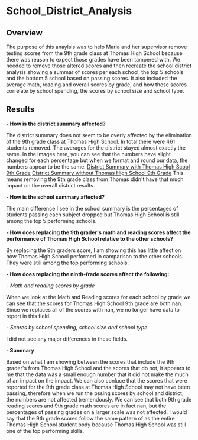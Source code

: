 # School_District_Analysis

## Overview
The purpose of this anaylsis was to help Maria and her supervisor remove testing scores from the 9th grade class at Thomas High School because there was reason to expect those grades have been tampered with. We needed to remove those altered scores and then recreate the school district analysis showing a summar of scores per each school, the top 5 schools and the bottom 5 school based on passing scores. It also included the average math, reading and overall scores by grade, and how these scores correlate by school spending, the scores by school size and school type. 

## Results 
**- How is the district summary affected?** 

The district summary does not seem to be overly affected by the elimination of the 9th grade class at Thomas High School. In total there were 461 students removed. The averages for the district stayed almost exactly the same. 
In the images here, you can see that the numbers have slight changed for each percentage but when we format and round our data, the numbers appear to be the same. 
[District Summary with Thomas High Scool 9th Grade](https://github.com/allibartlett-27/School_District_Analysis/blob/main/Resources/District%20Summary.PNG)
[District Summary without Thomas High School 9th Grade](https://github.com/allibartlett-27/School_District_Analysis/blob/main/Resources/Disctrict%20Summary%20New.PNG)
This means removing the 9th grade class from Thomas didn't have that much impact on the overall district results. 

**- How is the school summary affected?**

The main difference I see in the school summary is the percentages of students passing each subject dropped but Thomas High School is still among the top 5 performing schools. 

**- How does replacing the 9th grader's math and reading scores affect the performance of Thomas High School relative to the other schools?**

By replacing the 9th graders score, I am showing this has little affect on how Thomas High School performed in camparison to the other schools. They were still among the top performing schools. 

**- How does replacing the ninth-frade scores affect the following:**
  
  *- Math and reading scores by grade*
  
  When we look at the Math and Reading scores for each school by grade we can see that the scores for Thomas High School 9th grade are both nan. Since we replaces all of the scores with nan, we no longer have data to report in this field. 
  
  *- Scores by school spending, school size and school type*
  
  I did not see any major differences in these fields. 
  
**- Summary**

Based on what I am showing between the scores that include the 9th grader's from Thomas High School and the scores that do not, it appears to me that the data was a small enough number that it did not make the much of an impact on the impact. We can also conluce that the scores that were reported for the 9th grade class at Thomas High School may not have been passing, therefore when we run the pssing scores by school and district, the numbers are not affected tremendously. We can see that both 9th grade reading scores and 9th grade math scores are in fact nan, but the percentages of passing grades on a larger scale was not affected. I would say that the 9th grade scores follow the same pattern of as the entire Thomas High School student body because Thomas High School was still one of the top performing skills. 


  
